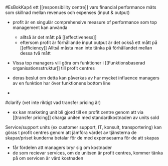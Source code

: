 #EsBokKap4
ett [[responsibility centre]] vars financial performance mäts som skillnad mellan revenues och expenses (input & output)

- profit är en singulär comprehensive measure of performance som top management kan använda
	- alltså är det mått på [[effectiveness]]
	- eftersom profit är förhållande input output är det också ett mått på [[efficiency]]
Alltså måsta man inte tänka på förhållandet mellan dessa två mått


- Vissa top managers vill göra om funktioner i [[Funktionsbaserad organisationsstruktur]] till profit centres
- deras beslut om detta kan påverkas av hur mycket influence managers av en funktion har över funktionens bottom line
-
#clarify (vet inte riktigt vad transfer pricing är)
- ex kan marketing unit bli gjord till en profit centre genom att via [[transfer pricing]] charga uniten med standardkostnaden av units sold



Service/support units (ex customer support, IT, konsult, transportering) kan göras t profit centres genom att jämföra värdet av tjänsterna de skapar/priset kunderna betalar för de med expensesarna för de att skapas
- får fördelen att managers bryr sig om kostnader
- de som recievar services, om de unitsen är profit centres, kommer tänka på om servicen är värd kostnaden

